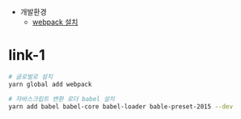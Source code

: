 - 개발환경
    - [webpack 설치](#link-1)

# link-1
```bash
# 글로벌로 설치
yarn global add webpack

# 자바스크립트 변환 로더 babel 설치
yarn add babel babel-core babel-loader bable-preset-2015 --dev
```